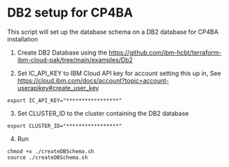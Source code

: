 # DB2 setup for CP4BA

This script will set up the database schema on a DB2 database for CP4BA installation

1. Create DB2 Database using the https://github.com/ibm-hcbt/terraform-ibm-cloud-pak/tree/main/examples/Db2 

2. Set IC_API_KEY to IBM Cloud API key for account setting this up in, See https://cloud.ibm.com/docs/account?topic=account-userapikey#create_user_key

  ```
  export IC_API_KEY="*****************"
  ```

3. Set CLUSTER_ID to the cluster containing the DB2 database
  ```
  export CLUSTER_ID="*****************"
  ```

4. Run 
  ```
  chmod +x ./createDBSchema.sh
  source ./createDBSchema.sh
  ```
